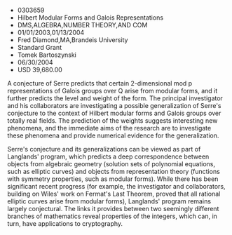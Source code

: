 
* 0303659
* Hilbert Modular Forms and Galois Representations
* DMS,ALGEBRA,NUMBER THEORY,AND COM
* 01/01/2003,01/13/2004
* Fred Diamond,MA,Brandeis University
* Standard Grant
* Tomek Bartoszynski
* 06/30/2004
* USD 39,680.00

A conjecture of Serre predicts that certain 2-dimensional mod p representations
of Galois groups over Q arise from modular forms, and it further predicts the
level and weight of the form. The principal investigator and his collaborators
are investigating a possible generalization of Serre's conjecture to the context
of Hilbert modular forms and Galois groups over totally real fields. The
prediction of the weights suggests interesting new phenomena, and the immediate
aims of the research are to investigate these phenomena and provide numerical
evidence for the generalization.

Serre's conjecture and its generalizations can be viewed as part of Langlands'
program, which predicts a deep correspondence between objects from algebraic
geometry (solution sets of polynomial equations, such as elliptic curves) and
objects from representation theory (functions with symmetry properties, such as
modular forms). While there has been significant recent progress (for example,
the investigator and collaborators, building on Wiles' work on Fermat's Last
Theorem, proved that all rational elliptic curves arise from modular forms),
Langlands' program remains largely conjectural. The links it provides between
two seemingly different branches of mathematics reveal properties of the
integers, which can, in turn, have applications to cryptography.




